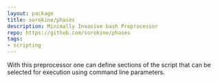 ```yaml
---
layout: package
title: sorokine/phases
description: Minimally Invasive bash Preprocessor
repo: https://github.com/sorokine/phases
tags:
- scripting
---
```


With this preprocessor one can define sections of the script that can be selected for execution using command line parameters.



